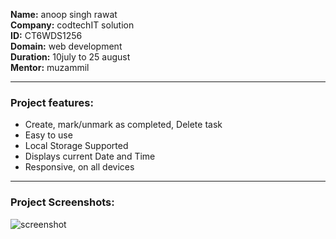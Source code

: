 **Name:** anoop singh rawat     \
**Company:** codtechIT solution \
**ID:** CT6WDS1256       \
**Domain:** web development      \
**Duration:**  10july to 25 august    \
**Mentor:** muzammil 

---

### Project features:
- Create, mark/unmark as completed, Delete task
- Easy to use
- Local Storage Supported
- Displays current Date and Time
- Responsive, on all devices

---

### Project Screenshots:

![screenshot](https://github.com/user-attachments/assets/2b7c0876-1e00-4e77-add2-2ce8e6297e36)

